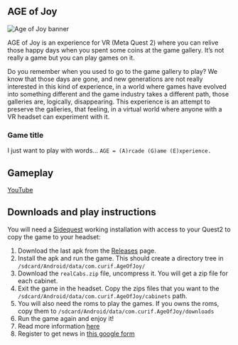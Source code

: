 ## AGE of Joy

![Age of Joy banner](https://curif.notion.site/image/https%3A%2F%2Fs3-us-west-2.amazonaws.com%2Fsecure.notion-static.com%2Fae4ca5e3-0dcf-49aa-8a29-180880951791%2FGameplay_caratula.png?table=block&id=285ccb3a-7165-474a-910e-cc3523f80dbe&spaceId=f9ca0450-838a-489d-9513-72147e99c956&width=2000&userId=&cache=v2)

AGE of Joy is an experience for VR (Meta Quest 2) where you can relive those happy days when you spent some coins at the game gallery. It’s not really a game but you can play games on it.

Do you remember when you used to go to the game gallery to play? We know that those days are gone, and new generations are not really interested in this kind of experience, in a world where games have evolved into something different and the game industry takes a different path, those galleries are, logically, disappearing. This experience is an attempt to preserve the galleries, that feeling, in a virtual world where anyone with a VR headset can experiment with it.

### Game title

I just want to play with words… `AGE = (A)rcade (G)ame (E)xperience.`

## Gameplay

[YouTube](https://youtu.be/RAcYUsHIVfg)

## Downloads and play instructions

You will need a [Sidequest](https://sidequestvr.com/) working installation with access to your Quest2 to copy the game to your headset:

1. Download the last apk from the [Releases](releases) page.
2. Install the apk and run the game. This should create a directory tree in `/sdcard/Android/data/com.curif.AgeOfJoy/`
3. Download the `realCabs.zip` file, uncompress it. You will get a zip file for each cabinet.
4. Exit the game in the headset. Copy the zips files that you want to the `/sdcard/Android/data/com.curif.AgeOfJoy/cabinets` path.
5. You will also need the roms to play the games. If you owns the roms, copy them to `/sdcard/Android/data/com.curif.AgeOfJoy/downloads`
6. Run the game again and enjoy it!
7. Read more information [here](https://curif.notion.site/AGE-of-Joy-Arcade-Game-Experience-285ccb3a7165474a910ecc3523f80dbe)
8. Register to get news in [this google form](https://docs.google.com/forms/d/e/1FAIpQLSfveNK4RdApDIM2_SJ5-XR1lggLZDJ66jl7KhicFHdlpnJQ8g/viewform)
